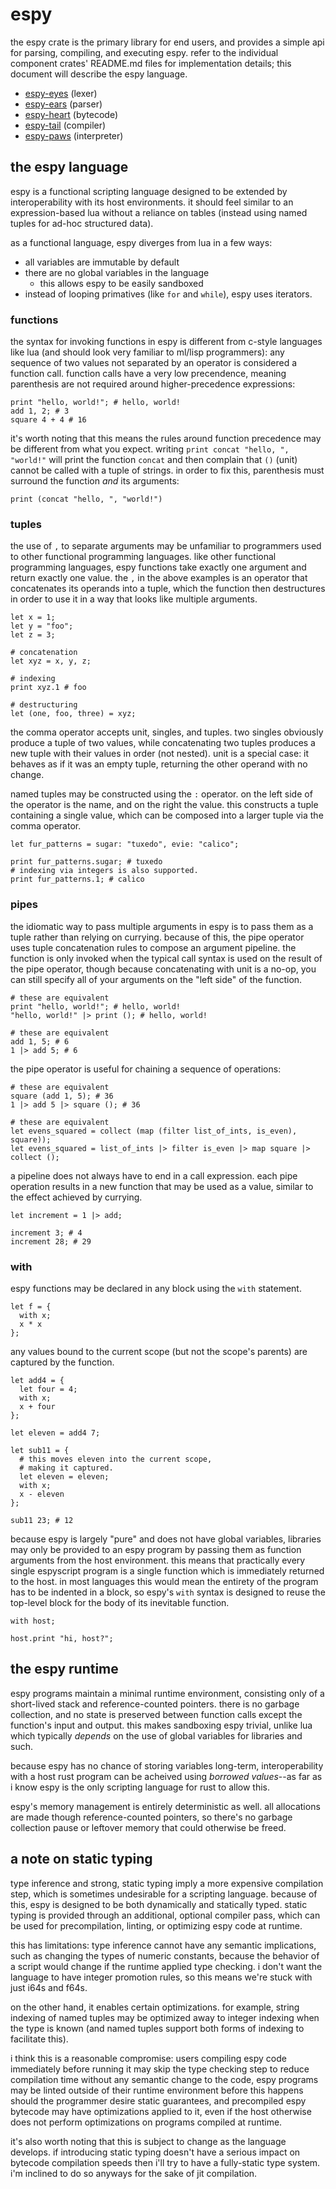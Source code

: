 # espy

the espy crate is the primary library for end users, and provides a simple api
for parsing, compiling, and executing espy. refer to the individual component
crates' README.md files for implementation details; this document will describe
the espy language.

- [espy-eyes](espy-eyes/README.md) (lexer)
- [espy-ears](espy-ears/README.md) (parser)
- [espy-heart](espy-heart/README.md) (bytecode)
- [espy-tail](espy-tail/README.md) (compiler)
- [espy-paws](espy-paws/README.md) (interpreter)

## the espy language

espy is a functional scripting language designed to be extended by
interoperability with its host environments. it should feel similar to an
expression-based lua without a reliance on tables (instead using named tuples
for ad-hoc structured data).

as a functional language, espy diverges from lua in a few ways:
- all variables are immutable by default
- there are no global variables in the language
  - this allows espy to be easily sandboxed
- instead of looping primatives (like `for` and `while`), espy uses iterators.

### functions

the syntax for invoking functions in espy is different from c-style languages
like lua (and should look very familiar to ml/lisp programmers): any sequence of
two values not separated by an operator is considered a function call. function
calls have a very low precendence, meaning parenthesis are not required around
higher-precedence expressions:

```espy
print "hello, world!"; # hello, world!
add 1, 2; # 3
square 4 + 4 # 16
```

it's worth noting that this means the rules around function precedence may be
different from what you expect. writing `print concat "hello, ", "world!"` will
print the function `concat` and then complain that `()` (unit) cannot be called
with a tuple of strings. in order to fix this, parenthesis must surround the
function *and* its arguments:

```espy
print (concat "hello, ", "world!")
```

### tuples

the use of `,` to separate arguments may be unfamiliar to programmers used
to other functional programming languages. like other functional programming
languages, espy functions take exactly one argument and return exactly one
value. the `,` in the above examples is an operator that concatenates its
operands into a tuple, which the function then destructures in order to use it
in a way that looks like multiple arguments.

```espy
let x = 1;
let y = "foo";
let z = 3;

# concatenation
let xyz = x, y, z;

# indexing
print xyz.1 # foo

# destructuring
let (one, foo, three) = xyz;
```

the comma operator accepts unit, singles, and tuples. two singles obviously
produce a tuple of two values, while concatenating two tuples produces a new
tuple with their values in order (not nested). unit is a special case: it
behaves as if it was an empty tuple, returning the other operand with no change.

named tuples may be constructed using the `:` operator. on the left side of
the operator is the name, and on the right the value. this constructs a tuple
containing a single value, which can be composed into a larger tuple via the
comma operator.

```espy
let fur_patterns = sugar: "tuxedo", evie: "calico";

print fur_patterns.sugar; # tuxedo
# indexing via integers is also supported.
print fur_patterns.1; # calico
```

### pipes

the idiomatic way to pass multiple arguments in espy is to pass them as a
tuple rather than relying on currying. because of this, the pipe operator uses
tuple concatenation rules to compose an argument pipeline. the function is only
invoked when the typical call syntax is used on the result of the pipe operator,
though because concatenating with unit is a no-op, you can still specify all of
your arguments on the "left side" of the function.

```espy
# these are equivalent
print "hello, world!"; # hello, world!
"hello, world!" |> print (); # hello, world!

# these are equivalent
add 1, 5; # 6
1 |> add 5; # 6
```

the pipe operator is useful for chaining a sequence of operations:

```espy
# these are equivalent
square (add 1, 5); # 36
1 |> add 5 |> square (); # 36

# these are equivalent
let evens_squared = collect (map (filter list_of_ints, is_even), square));
let evens_squared = list_of_ints |> filter is_even |> map square |> collect ();
```

a pipeline does not always have to end in a call expression. each pipe operation
results in a new function that may be used as a value, similar to the effect
achieved by currying.

```espy
let increment = 1 |> add;

increment 3; # 4
increment 28; # 29
```

### with

espy functions may be declared in any block using the `with` statement.

```espy
let f = {
  with x;
  x * x
};
```

any values bound to the current scope (but not the scope's parents) are captured by the function.

```espy
let add4 = {
  let four = 4;
  with x;
  x + four
};

let eleven = add4 7;

let sub11 = {
  # this moves eleven into the current scope,
  # making it captured.
  let eleven = eleven;
  with x;
  x - eleven
};

sub11 23; # 12
```

because espy is largely "pure" and does not have global variables, libraries
may only be provided to an espy program by passing them as function arguments
from the host environment. this means that practically every single espyscript
program is a single function which is immediately returned to the host. in most
languages this would mean the entirety of the program has to be indented in a
block, so espy's `with` syntax is designed to reuse the top-level block for the
body of its inevitable function.

```espy
with host;

host.print "hi, host?";
```

## the espy runtime

espy programs maintain a minimal runtime environment, consisting only of
a short-lived stack and reference-counted pointers. there is no garbage
collection, and no state is preserved between function calls except the
function's input and output. this makes sandboxing espy trivial, unlike lua
which typically *depends* on the use of global variables for libraries and such.

because espy has no chance of storing variables long-term, interoperability with
a host rust program can be acheived using *borrowed values*--as far as i know
espy is the only scripting language for rust to allow this.

espy's memory management is entirely deterministic as well. all allocations are
made though reference-counted pointers, so there's no garbage collection pause
or leftover memory that could otherwise be freed.

## a note on static typing

type inference and strong, static typing imply a more expensive compilation
step, which is sometimes undesirable for a scripting language. because of this,
espy is designed to be both dynamically and statically typed. static typing is
provided through an additional, optional compiler pass, which can be used for
precompilation, linting, or optimizing espy code at runtime.

this has limitations: type inference cannot have any semantic implications, such
as changing the types of numeric constants, because the behavior of a script
would change if the runtime applied type checking. i don't want the language to
have integer promotion rules, so this means we're stuck with just i64s and f64s.

on the other hand, it enables certain optimizations. for example, string
indexing of named tuples may be optimized away to integer indexing when the type
is known (and named tuples support both forms of indexing to facilitate this).

i think this is a reasonable compromise: users compiling espy code immediately
before running it may skip the type checking step to reduce compilation time
without any semantic change to the code, espy programs may be linted outside
of their runtime environment before this happens should the programmer desire
static guarantees, and precompiled espy bytecode may have optimizations applied
to it, even if the host otherwise does not perform optimizations on programs
compiled at runtime.

it's also worth noting that this is subject to change as the language develops.
if introducing static typing doesn't have a serious impact on bytecode
compilation speeds then i'll try to have a fully-static type system. i'm
inclined to do so anyways for the sake of jit compilation.
